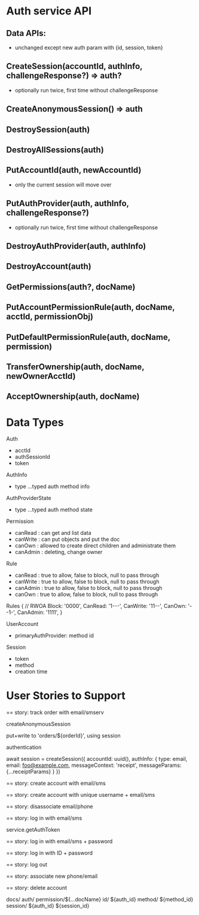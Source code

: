 # Auth service API

## Data APIs:

- unchanged except new auth param with {id, session, token}

## CreateSession(accountId, authInfo, challengeResponse?) => auth?

- optionally run twice, first time without challengeResponse

## CreateAnonymousSession() => auth

## DestroySession(auth)

## DestroyAllSessions(auth)

## PutAccountId(auth, newAccountId)

- only the current session will move over

## PutAuthProvider(auth, authInfo, challengeResponse?)

- optionally run twice, first time without challengeResponse

## DestroyAuthProvider(auth, authInfo)

## DestroyAccount(auth)

## GetPermissions(auth?, docName)

## PutAccountPermissionRule(auth, docName, acctId, permissionObj)

## PutDefaultPermissionRule(auth, docName, permission)

## TransferOwnership(auth, docName, newOwnerAcctId)

## AcceptOwnership(auth, docName)

# Data Types

Auth

- acctId
- authSessionId
- token

AuthInfo

- type
  ...typed auth method info

AuthProviderState

- type
  ...typed auth method state

Permission

- canRead : can get and list data
- canWrite : can put objects and put the doc
- canOwn : allowed to create direct children and administrate them
- canAdmin : deleting, change owner

Rule

- canRead : true to allow, false to block, null to pass through
- canWrite : true to allow, false to block, null to pass through
- canAdmin : true to allow, false to block, null to pass through
- canOwn : true to allow, false to block, null to pass through

Rules { // RWOA
Block: '0000',
CanRead: '1---',
CanWrite: '11--',
CanOwn: '--1-',
CanAdmin: '1111',
}

UserAccount

- primaryAuthProvider: method id

Session

- token
- method
- creation time

# User Stories to Support

== story: track order with email/smserv

createAnonymousSession

put+write to 'orders/\${orderId}', using session

authentication

await session = createSession({
accountId: uuid(),
authInfo: { type: email, email: foo@example.com, messageContext: 'receipt', messageParams: {...receiptParams} }
})

== story: create account with email/sms

== story: create account with unique username + email/sms

== story: disassociate email/phone

== story: log in with email/sms

service.getAuthToken

== story: log in with email/sms + password

== story: log in with ID + password

== story: log out

== story: associate new phone/email

== story: delete account

docs/
auth/
permission/${...docName}
id/
${auth_id}
method/
${method_id}
session/
${auth_id}
\${session_id}
